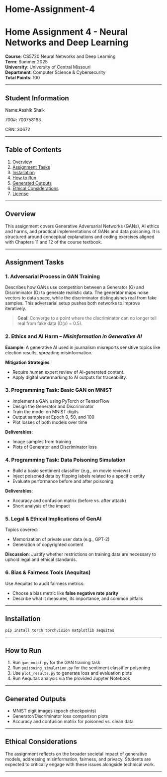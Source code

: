 # Home-Assignment-4


# Home Assignment 4 - Neural Networks and Deep Learning

**Course**: CS5720 Neural Networks and Deep Learning  
**Term**: Summer 2025  
**University**: University of Central Missouri  
**Department**: Computer Science & Cybersecurity  
**Total Points**: 100  

---

## Student Information

Name:Aashik Shaik

700#: 700758163

CRN: 30672

---

## Table of Contents

1. [Overview](#overview)
2. [Assignment Tasks](#assignment-tasks)
3. [Installation](#installation)
4. [How to Run](#how-to-run)
5. [Generated Outputs](#generated-outputs)
6. [Ethical Considerations](#ethical-considerations)
7. [License](#license)

---

## Overview

This assignment covers Generative Adversarial Networks (GANs), AI ethics and harms, and practical implementations of GANs and data poisoning. It is structured around conceptual explanations and coding exercises aligned with Chapters 11 and 12 of the course textbook.

---

## Assignment Tasks

### 1. Adversarial Process in GAN Training

Describes how GANs use competition between a Generator (G) and Discriminator (D) to generate realistic data. The generator maps noise vectors to data space, while the discriminator distinguishes real from fake samples. This adversarial setup pushes both networks to improve iteratively.

> **Goal**: Converge to a point where the discriminator can no longer tell real from fake data (D(x) = 0.5).

### 2. Ethics and AI Harm – *Misinformation in Generative AI*

**Example**: A generative AI used in journalism misreports sensitive topics like election results, spreading misinformation.

**Mitigation Strategies**:
- Require human expert review of AI-generated content.
- Apply digital watermarking to AI outputs for traceability.

### 3. Programming Task: Basic GAN on MNIST

- Implement a GAN using PyTorch or TensorFlow
- Design the Generator and Discriminator
- Train the model on MNIST digits
- Output samples at Epoch 0, 50, and 100
- Plot losses of both models over time

**Deliverables**:
- Image samples from training
- Plots of Generator and Discriminator loss

### 4. Programming Task: Data Poisoning Simulation

- Build a basic sentiment classifier (e.g., on movie reviews)
- Inject poisoned data by flipping labels related to a specific entity
- Evaluate performance before and after poisoning

**Deliverables**:
- Accuracy and confusion matrix (before vs. after attack)
- Short analysis of the impact

### 5. Legal & Ethical Implications of GenAI

Topics covered:
- Memorization of private user data (e.g., GPT-2)
- Generation of copyrighted content

**Discussion**: Justify whether restrictions on training data are necessary to uphold legal and ethical standards.

### 6. Bias & Fairness Tools (Aequitas)

Use Aequitas to audit fairness metrics:
- Choose a bias metric like **false negative rate parity**
- Describe what it measures, its importance, and common pitfalls

---

## Installation

```bash
pip install torch torchvision matplotlib aequitas
```

---

## How to Run

1. Run `gan_mnist.py` for the GAN training task
2. Run `poisoning_simulation.py` for the sentiment classifier poisoning
3. Use `plot_results.py` to generate loss and evaluation plots
4. Run Aequitas analysis via the provided Jupyter Notebook

---

## Generated Outputs

- MNIST digit images (epoch checkpoints)
- Generator/Discriminator loss comparison plots
- Accuracy and confusion matrix for poisoned vs. clean data

---

## Ethical Considerations

The assignment reflects on the broader societal impact of generative models, addressing misinformation, fairness, and privacy. Students are expected to critically engage with these issues alongside technical work.

---
